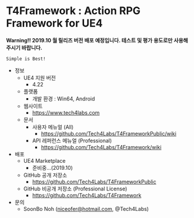 # T4Framework : Action RPG Framework for UE4

**Warning!! 2019.10 월 릴리즈 버전 배포 예정입니다. 테스트 및 평가 용도로만 사용해주시기 바랍니다.**

``` 
Simple is Best!
``` 

- 정보
  - UE4 지원 버전
    - 4.22
  - 플랫폼
    - 개발 환경 : Win64, Android
  - 웹사이트
    - <https://www.tech4labs.com>
  - 문서
    - 사용자 메뉴얼 (All)
      - <https://github.com/Tech4Labs/T4FrameworkPublic/wiki>
    - API 레퍼런스 메뉴얼 (Professional)
      - <https://github.com/Tech4Labs/T4Framework/wiki>
- 배포
  - UE4 Marketplace
    - 준비중...(2019.10)
  - GitHub 공개 저장소
    - <https://github.com/Tech4Labs/T4FrameworkPublic>
  - GitHub 비공개 저장소 (Professional License)
    - <https://github.com/Tech4Labs/T4Framework>
- 문의
  - SoonBo Noh (<niceofer@hotmail.com>, @Tech4Labs)
 